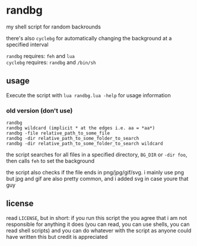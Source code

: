 # randbg

my shell script for random backrounds

there's also `cyclebg` for automatically changing the background at a specified interval

`randbg` requires: `feh` and `lua`<br>
`cyclebg` requires: `randbg` and `/bin/sh`<br>

## usage
Execute the script with `lua randbg.lua -help` for usage information

### old version (don't use)
```
randbg
randbg wildcard (implicit * at the edges i.e. aa = *aa*)
randbg -file relative_path_to_some_file
randbg -dir relative_path_to_some_folder_to_search
randbg -dir relative_path_to_some_folder_to_search wildcard
```

the script searches for all files in a specified directory, `BG_DIR` or `-dir foo`, then calls
`feh` to set the background

the script also checks if the file ends in png/jpg/gif/svg. i mainly use png but jpg and gif are
also pretty common, and i added svg in case youre that guy

## license

read `LICENSE`, but in short:
if you run this script the you agree that i am not responsible for anything it does (you can read,
you can use shells, you can read shell scripts) and you can do whatever with the script as anyone
could have written this but credit is appreciated
